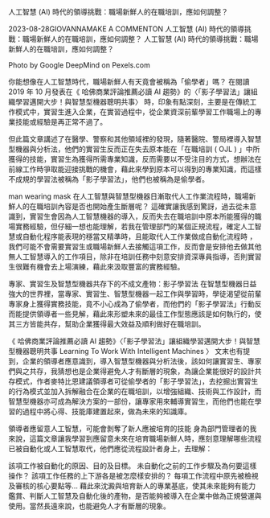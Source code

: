 人工智慧 (AI) 時代的領導挑戰：職場新鮮人的在職培訓，應如何調整？

2023-08-28GIOVANNAMAKE A COMMENTON 人工智慧 (AI) 時代的領導挑戰：職場新鮮人的在職培訓，應如何調整？
人工智慧 (AI) 時代的領導挑戰：職場新鮮人的在職培訓，應如何調整？

Photo by Google DeepMind on Pexels.com

你能想像在人工智慧時代，職場新鮮人有天竟會被稱為「偷學者」嗎？
在閱讀 2019 年 10 月發表在《 哈佛商業評論推薦必讀 AI 趨勢》的〈「影子學習法」讓組織學習邁開大步！與智慧型機器聰明共事〉 時，印象有點深刻，主要是在傳統工作模式中，實習生進入企業，在實習過程中，從企業資深前輩學習工作職場上的專業技能或經驗是再正常不過了。

但此篇文章講述了在醫學、警察和其他領域裡的發現，隨著醫院、警局裡導入智慧型機器與分析法，他們的實習生反而正在失去原本能在「在職培訓 ( OJL ) 」中所獲得的技能，實習生為獲得所需專業知識，反而需要以不受注目的方式，想辦法在前線工作時爭取能迎接挑戰的機會，藉此來學到原本可以得到的專業知識，而這樣不成規的學習法被稱為「影子學習法」，他們也被稱為是偷學者。

man wearing mask
在人工智慧與智慧型機器日漸取代人工作業流程時，職場新鮮人的在職培訓內容是否也開始產生斷層呢？
這確實讓我感到驚訝，過去從未意識到，實習生會因為人工智慧機器的導入，反而失去在職培訓中原本所能獲得的職場實務經驗，但仔細一想也能理解，若我在管理部門的某個正規流程，確定人工智慧或自動化程序能表現的穩當又精準時，且能取代人工作業做成自動化流程時 ，我們可能不會需要實習生或職場新鮮人去接觸這項工作，反而會是安排他去做其他無人工智慧導入的工作項目，除非在培訓任務中刻意安排資深專員指導，否則實習生很難有機會去上場演練，藉此來汲取豐富的實務經驗。

專家、實習生及智慧型機器共存下的不成文產物：影子學習法
在智慧型機器日益強大的世界裡，當專家、實習生、智慧型機器一起工作與學習時，學徒渴望從前輩專家身上獲得實務技能，竟不小心成為了偷學者，而他們的「影子學習法」行動反而能提供領導者一些見解，藉此來形塑未來的最佳工作型態應該是如何執行的，使其三方皆能共存，幫助企業獲得最大效益及順利做好在職培訓。

 《 哈佛商業評論推薦必讀 AI 趨勢》〈「影子學習法」讓組織學習邁開大步！與智慧型機器聰明共事 Learning To Work With Intelligent Machines 〉
文末也有提到，企業的領導者應意識到，導入智慧型機器與分析法後，該如何讓實習生、專家們與之共存，我猜想也是企業得避免人才有斷層的現象，為讓企業能很好的設計共存模式，作者麥特比恩建議領導者可從偷學者的「影子學習法」，去挖掘出實習生的行為模式並加入拆解融合在企業的在職培訓，以增強組織、技術與工作設計，而智慧型機器亦可成為解決方案的一部份，讓專家用來輔導實習生，而他們也能在學習的過程中將心得、技能庫建置起來，做為未來的知識庫。

領導者應留意人工智慧，可能會剝奪了新人應被培育的技能
身為部門管理者的我來說，這篇文章讓我學習到應留意未來在培育職場新鮮人時，應刻意理解哪些流程已被自動化或人工智慧取代，他們應從流程設計者身上，去理解：

該項工作被自動化的原因、目的及目標。
未自動化之前的工作步驟及為何要這樣操作？
該項工作任務的上下游各是被怎麼樣安排的？
每項工作流程中原先被檢視及審核的核心要點等…
藉此來沈澱與培育新人的專業基底，使其未來能夠有能力鑑賞、判斷人工智慧及自動化後的產物，是否能夠被導入在企業中做為正規營運與使用。當然長遠來說，也能避免人才有斷層的現象。